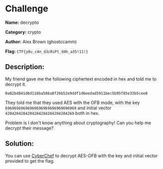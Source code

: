 # Challenge

**Name:** decrypto

**Category:** crypto

**Author:** Alex Brown (ghostccamm)

**Flag:** `CTF{y0u_c4n_d3cRiPt_d4h_a35!11!}`

## **Description:**

My friend gave me the following ciphertext encoded in hex and told me to decrypt it.

```
0a82bd841d6d116ba586a8f26b52e9ddf1d6eedad5911bec5b95f85e33b5cee0
```

They told me that they used AES with the OFB mode, with the key `69696969696969696969696969696969` and initial vector `4204204204204204204204204204269` both in hex.

Problem is I don't know anything about cryptography! Can you help me decrypt their message?

## **Solution:**

You can use [CyberChef](https://gchq.github.io/CyberChef/#recipe=AES_Decrypt(%7B'option':'Hex','string':'69696969696969696969696969696969'%7D,%7B'option':'Hex','string':'4204204204204204204204204204269'%7D,'OFB','Hex','Raw',%7B'option':'Hex','string':''%7D,%7B'option':'Hex','string':''%7D)&input=MGE4MmJkODQxZDZkMTE2YmE1ODZhOGYyNmI1MmU5ZGRmMWQ2ZWVkYWQ1OTExYmVjNWI5NWY4NWUzM2I1Y2VlMA) to decrypt AES-OFB with the key and initial vector provided to get the flag.
